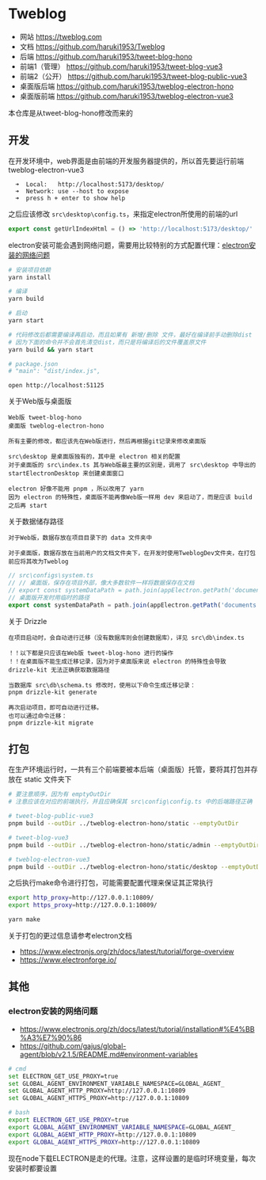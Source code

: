 # Tweblog

- 网站 https://tweblog.com
- 文档 https://github.com/haruki1953/Tweblog
- 后端 https://github.com/haruki1953/tweet-blog-hono
- 前端1（管理） https://github.com/haruki1953/tweet-blog-vue3
- 前端2（公开） https://github.com/haruki1953/tweet-blog-public-vue3
- 桌面版后端 https://github.com/haruki1953/tweblog-electron-hono
- 桌面版前端 https://github.com/haruki1953/tweblog-electron-vue3

本仓库是从tweet-blog-hono修改而来的

## 开发

在开发环境中，web界面是由前端的开发服务器提供的，所以首先要运行前端 tweblog-electron-vue3
```
  ➜  Local:   http://localhost:5173/desktop/
  ➜  Network: use --host to expose
  ➜  press h + enter to show help
```

之后应该修改 `src\desktop\config.ts`，来指定electron所使用的前端的url
```ts
export const getUrlIndexHtml = () => 'http://localhost:5173/desktop/'
```

electron安装可能会遇到网络问题，需要用比较特别的方式配置代理：[electron安装的网络问题](#electron安装的网络问题)
```sh
# 安装项目依赖
yarn install

# 编译
yarn build

# 启动
yarn start

# 代码修改后都需要编译再启动，而且如果有 新增/删除 文件，最好在编译前手动删除dist
# 因为下面的命令并不会首先清空dist，而只是将编译后的文件覆盖原文件
yarn build && yarn start

# package.json
# "main": "dist/index.js",
```

```
open http://localhost:51125
```

关于Web版与桌面版
```
Web版 tweet-blog-hono
桌面版 tweblog-electron-hono

所有主要的修改，都应该先在Web版进行，然后再根据git记录来修改桌面版

src\desktop 是桌面版独有的，其中是 electron 相关的配置
对于桌面版的 src\index.ts 其与Web版最主要的区别是，调用了 src\desktop 中导出的 startElectronDesktop 来创建桌面窗口

electron 好像不能用 pnpm ，所以改用了 yarn
因为 electron 的特殊性，桌面版不能再像Web版一样用 dev 来启动了，而是应该 build 之后再 start
```

关于数据储存路径
```
对于Web版，数据存放在项目目录下的 data 文件夹中

对于桌面版，数据存放在当前用户的文档文件夹下，在开发时使用TweblogDev文件夹，在打包前应将其改为Tweblog
```
```ts
// src\configs\system.ts
// // 桌面版，保存在项目外部，像大多数软件一样将数据保存在文档
// export const systemDataPath = path.join(appElectron.getPath('documents'), 'Tweblog/data/')
// 桌面版开发时用临时的路径
export const systemDataPath = path.join(appElectron.getPath('documents'), 'TweblogDev/data/')
```

关于 Drizzle
```
在项目启动时，会自动进行迁移（没有数据库则会创建数据库），详见 src\db\index.ts

！！以下都是只应该在Web版 tweet-blog-hono 进行的操作
！！在桌面版不能生成迁移记录，因为对于桌面版来说 electron 的特殊性会导致 drizzle-kit 无法正确获取数据路径

当数据库 src\db\schema.ts 修改时，使用以下命令生成迁移记录：
pnpm drizzle-kit generate

再次启动项目，即可自动进行迁移。
也可以通过命令迁移：
pnpm drizzle-kit migrate
```

## 打包

在生产环境运行时，一共有三个前端要被本后端（桌面版）托管，要将其打包并存放在 static 文件夹下
```sh
# 要注意顺序，因为有 emptyOutDir
# 注意应该在对应的前端执行，并且应确保其 src\config\config.ts 中的后端路径正确

# tweet-blog-public-vue3
pnpm build --outDir ../tweblog-electron-hono/static --emptyOutDir

# tweet-blog-vue3
pnpm build --outDir ../tweblog-electron-hono/static/admin --emptyOutDir

# tweblog-electron-vue3
pnpm build --outDir ../tweblog-electron-hono/static/desktop --emptyOutDir
```

之后执行make命令进行打包，可能需要配置代理来保证其正常执行
```sh
export http_proxy=http://127.0.0.1:10809/
export https_proxy=http://127.0.0.1:10809/

yarn make
```
关于打包的更过信息请参考electron文档
- https://www.electronjs.org/zh/docs/latest/tutorial/forge-overview
- https://www.electronforge.io/

## 其他

### electron安装的网络问题
- https://www.electronjs.org/zh/docs/latest/tutorial/installation#%E4%BB%A3%E7%90%86
- https://github.com/gajus/global-agent/blob/v2.1.5/README.md#environment-variables
```sh
# cmd
set ELECTRON_GET_USE_PROXY=true
set GLOBAL_AGENT_ENVIRONMENT_VARIABLE_NAMESPACE=GLOBAL_AGENT_
set GLOBAL_AGENT_HTTP_PROXY=http://127.0.0.1:10809
set GLOBAL_AGENT_HTTPS_PROXY=http://127.0.0.1:10809

# bash
export ELECTRON_GET_USE_PROXY=true
export GLOBAL_AGENT_ENVIRONMENT_VARIABLE_NAMESPACE=GLOBAL_AGENT_
export GLOBAL_AGENT_HTTP_PROXY=http://127.0.0.1:10809
export GLOBAL_AGENT_HTTPS_PROXY=http://127.0.0.1:10809
```
现在node下载ELECTRON是走的代理。注意，这样设置的是临时环境变量，每次安装时都要设置
